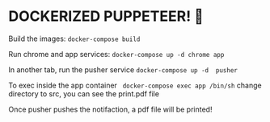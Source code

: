 # DOCKERIZED PUPPETEER! :whale:

Build the images:
`docker-compose build`

Run chrome and app services:
`docker-compose up -d chrome app`

In another tab, run the pusher service 
`docker-compose up -d  pusher`

To exec inside the app container 
` docker-compose exec app /bin/sh` change directory to src, you can see the print.pdf file

Once pusher pushes the notifaction, a pdf file will be printed!

